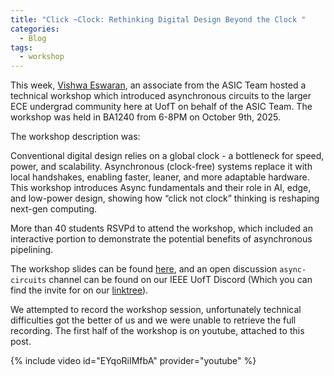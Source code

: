 ```yaml
---
title: "Click ~Clock: Rethinking Digital Design Beyond the Clock "
categories:
  - Blog
tags:
  - workshop
---
```


This week, [Vishwa Eswaran](https://linkedin.com/in/vis-esh), an associate from the ASIC Team hosted a technical workshop which introduced asynchronous circuits to the larger ECE undergrad community here at UofT on behalf of the ASIC Team. The workshop was held in BA1240 from 6-8PM on October 9th, 2025.

The workshop description was: 

Conventional digital design relies on a global clock - a bottleneck for speed, power, and scalability. Asynchronous (clock-free) systems replace it with local handshakes, enabling faster, leaner, and more adaptable hardware. This workshop introduces Async fundamentals and their role in AI, edge, and low-power design, showing how “click not clock” thinking is reshaping next-gen computing.

More than 40 students RSVPd to attend the workshop, which included an interactive portion to demonstrate the potential benefits of asynchronous pipelining.

The workshop slides can be found [here](/assets/async_circuit_workshop_slides.pdf), and an open discussion `async-circuits` channel can be found on our IEEE UofT Discord (Which you can find the invite for on our [linktree](https://linktr.ee/ieee_uoft)). 

We attempted to record the workshop session, unfortunately technical difficulties got the better of us and we were unable to retrieve the full recording. The first half of the workshop is on youtube, attached to this post.

{% include video id="EYqoRiIMfbA" provider="youtube" %}